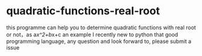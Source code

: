 # quadratic-functions-real-root
this programme can help you to determine quadratic functions with real root or not，as a*x^2+b*x+c an example
I recently new to python that good programming language, any question and look forward to, please submit a issue
